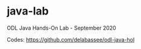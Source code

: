 # java-lab
ODL Java Hands-On Lab - September 2020

Codes: https://github.com/delabassee/odl-java-hol
